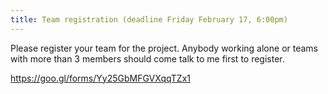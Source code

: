 ```yaml
---
title: Team registration (deadline Friday February 17, 6:00pm)
---
```


Please register your team for the project. Anybody working alone or teams with more than 3 members should come talk to me first to register. 

https://goo.gl/forms/Yy25GbMFGVXqqTZx1